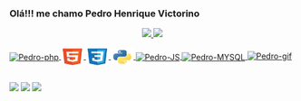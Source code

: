 ### Olá!!! me chamo Pedro Henrique Victorino

<div align="center">
  <a href="https://github.com/PedroVictorino">
  <img height="130em" src="https://github-readme-stats.vercel.app/api?username=PedroVictorino&show_icons=true&theme=tokyonight&include_all_commits=true&count_private=true"/>
  <img height="130em" src="https://github-readme-stats.vercel.app/api/top-langs/?username=PedroVictorino&layout=compact&langs_count=7&theme=tokyonight"/>
</div>
  
  <div style="display: inline_block"><br>
  <img align="center" alt="Pedro-php" height="30" width="40" src="https://cdn.jsdelivr.net/gh/devicons/devicon/icons/php/php-original.svg">
  <img align="center" alt="Pedro-HTML" height="30" width="40" src="https://raw.githubusercontent.com/devicons/devicon/master/icons/html5/html5-original.svg">
  <img align="center" alt="Pedro-CSS" height="30" width="40" src="https://raw.githubusercontent.com/devicons/devicon/master/icons/css3/css3-original.svg">
  <img align="center" alt="Pedro-Python" height="30" width="40" src="https://raw.githubusercontent.com/devicons/devicon/master/icons/python/python-original.svg">
  <img align="center" alt="Pedro-JS" height="30" width="40" src="https://cdn.jsdelivr.net/gh/devicons/devicon/icons/javascript/javascript-original.svg">
  <img align="center" alt="Pedro-MYSQL" height="30" width="40" src="https://cdn.jsdelivr.net/gh/devicons/devicon/icons/mysql/mysql-original-wordmark.svg">
  <img aling="right" alt="Pedro-gif" height="200" width "200" src="https://cdn.discordapp.com/attachments/890439235654524931/890439276330905610/Webp.net-gifmaker.gif">
</div>
  
  ##
  
  <div>
  <a href="https://instagram.com/hykirin" target="_blank"><img src="https://img.shields.io/badge/-Instagram-%23E4405F?style=for-the-badge&logo=instagram&logoColor=white" target="_blank"></a>
  </a> 
  <a href = "mailto:epedro45@gmail.com"><img src="https://img.shields.io/badge/-Gmail-%23333?style=for-the-badge&logo=gmail&logoColor=white" target="_blank"></a>
  <a href="https://www.linkedin.com/in/pedro-henrique-victorino-de-almeida-428b88215/" target="_blank"><img src="https://img.shields.io/badge/-LinkedIn-%230077B5?style=for-the-badge&logo=linkedin&logoColor=white" target="_blank"></a> 
